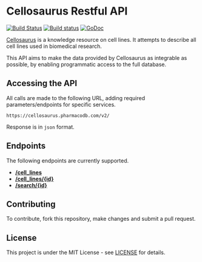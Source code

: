 # Cellosaurus Restful API

[![Build Status](https://travis-ci.org/assefamaru/cellosaurus-api.svg?branch=master)](https://travis-ci.org/assefamaru/cellosaurus-api)
[![Build status](https://ci.appveyor.com/api/projects/status/os3kne9qkch7mils?svg=true)](https://ci.appveyor.com/project/assefamaru/cellosaurus)
[![GoDoc](https://godoc.org/github.com/assefamaru/cellosaurus?status.svg)](https://godoc.org/github.com/assefamaru/cellosaurus)

[Cellosaurus](http://web.expasy.org/cellosaurus/) is a knowledge resource on cell lines. It attempts to describe all cell lines used in biomedical research.

This API aims to make the data provided by Cellosaurus as integrable as possible, by enabling programmatic access to the full database.

## Accessing the API

All calls are made to the following URL, adding required parameters/endpoints for specific services.

```
https://cellosaurus.pharmacodb.com/v2/
```

Response is in `json` format.

## Endpoints

The following endpoints are currently supported.

* **[/cell_lines](docs/template.md)**
* **[/cell_lines/{id}](docs/template.md)**
* **[/search/{id}](docs/template.md)**

## Contributing

To contribute, fork this repository, make changes and submit a pull request.

## License

This project is under the MIT License - see [LICENSE](LICENSE) for details.
